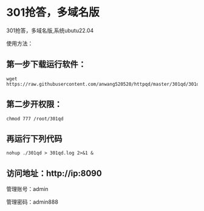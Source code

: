 # 301抢答，多域名版

301抢答，多域名版,系统ubutu22.04

使用方法： 
## 第一步下载运行软件：
````
wget https://raw.githubusercontent.com/anwang520520/httpqd/master/301qd/301qd
````
## 第二步开权限：
````
chmod 777 /root/301qd
````
## 再运行下列代码
````
nohup ./301qd > 301qd.log 2>&1 &
````
## 访问地址：http://ip:8090

管理账号：admin

管理密码：admin888

